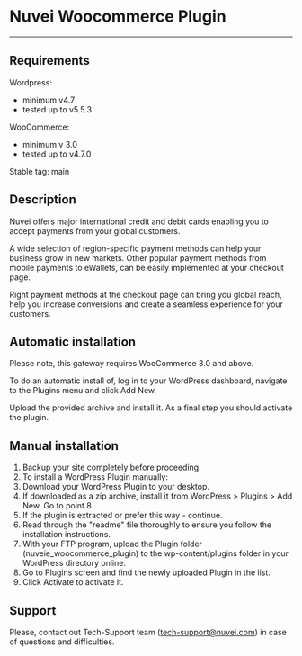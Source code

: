 # Nuvei Woocommerce Plugin

---

## Requirements
Wordpress: 
  - minimum v4.7
  - tested up to v5.5.3

WooCommerce: 
  - minimum v 3.0
  - tested up to v4.7.0

Stable tag: main

## Description
Nuvei offers major international credit and debit cards enabling you to accept payments from your global customers. 

A wide selection of region-specific payment methods can help your business grow in new markets. Other popular payment methods from mobile payments to eWallets, can be easily implemented at your checkout page.

Right payment methods at the checkout page can bring you global reach, help you increase conversions and create a seamless experience for your customers.

## Automatic installation
Please note, this gateway requires WooCommerce 3.0 and above.

To do an automatic install of, log in to your WordPress dashboard, navigate to the Plugins menu and click Add New.

Upload the provided archive and install it. As a final step you should activate the plugin. 

## Manual installation
1. Backup your site completely before proceeding.
2. To install a WordPress Plugin manually:
3. Download your WordPress Plugin to your desktop.
4. If downloaded as a zip archive, install it from WordPress > Plugins > Add New. Go to point 8.
5. If the plugin is extracted or prefer this way - continue.
6. Read through the "readme" file thoroughly to ensure you follow the installation instructions.
7. With your FTP program, upload the Plugin folder (nuveie_woocommerce_plugin) to the wp-content/plugins folder in your WordPress directory online.
8. Go to Plugins screen and find the newly uploaded Plugin in the list.
9. Click Activate to activate it.

## Support
Please, contact out Tech-Support team (tech-support@nuvei.com) in case of questions and difficulties.
